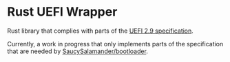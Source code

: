 # Rust UEFI Wrapper

Rust library that complies with parts of the [UEFI 2.9 specification](https://uefi.org/sites/default/files/resources/UEFI_Spec_2_9_2021_03_18.pdf).

Currently, a work in progress that only implements parts of the specification that are needed by [SaucySalamander/bootloader](https://github.com/SaucySalamander/bootloader). 